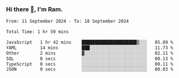 ### Hi there 👋, I'm Ram.

<!--START_SECTION:waka-->

```txt
From: 11 September 2024 - To: 18 September 2024

Total Time: 1 hr 59 mins

JavaScript   1 hr 42 mins    █████████████████████▒░░░   85.89 %
YAML         14 mins         ███░░░░░░░░░░░░░░░░░░░░░░   11.73 %
Other        2 mins          ▓░░░░░░░░░░░░░░░░░░░░░░░░   02.11 %
SQL          0 secs          ░░░░░░░░░░░░░░░░░░░░░░░░░   00.13 %
TypeScript   0 secs          ░░░░░░░░░░░░░░░░░░░░░░░░░   00.11 %
JSON         0 secs          ░░░░░░░░░░░░░░░░░░░░░░░░░   00.03 %
```

<!--END_SECTION:waka-->
